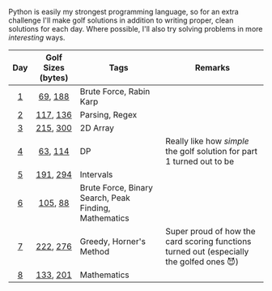 Python is easily my strongest programming language, so for an extra challenge I'll make golf solutions in addition to writing proper, clean solutions for each day. Where possible, I'll also try solving problems in more *interesting* ways.

|      Day      |                      Golf Sizes (bytes)                      | Tags                                                  | Remarks                                                                                  |
|:-------------:|:------------------------------------------------------------:|-------------------------------------------------------|------------------------------------------------------------------------------------------|
| [1](Day%2001) | [69](Day%2001/golf_part1.py), [188](Day%2001/golf_part2.py)  | Brute Force, Rabin Karp                               |                                                                                          |
| [2](Day%2002) | [117](Day%2002/golf_part1.py), [136](Day%2002/golf_part2.py) | Parsing, Regex                                        |                                                                                          |
| [3](Day%2003) | [215](Day%2003/golf_part1.py), [300](Day%2003/golf_part2.py) | 2D Array                                              |                                                                                          |
| [4](Day%2004) | [63](Day%2004/golf_part1.py), [114](Day%2004/golf_part2.py)  | DP                                                    | Really like how *simple* the golf solution for part 1 turned out to be                   |
| [5](Day%2005) | [191](Day%2005/golf_part1.py), [294](Day%2005/golf_part2.py) | Intervals                                             |                                                                                          |
| [6](Day%2006) | [105](Day%2006/golf_part1.py), [88](Day%2006/golf_part2.py)  | Brute Force, Binary Search, Peak Finding, Mathematics |                                                                                          |
| [7](Day%2007) | [222](Day%2007/golf_part1.py), [276](Day%2007/golf_part2.py) | Greedy, Horner's Method                               | Super proud of how the card scoring functions turned out (especially the golfed ones 😈) |
| [8](Day%2008) | [133](Day%2008/golf_part1.py), [201](Day%2008/golf_part2.py) | Mathematics                                           |                                                                                          |
